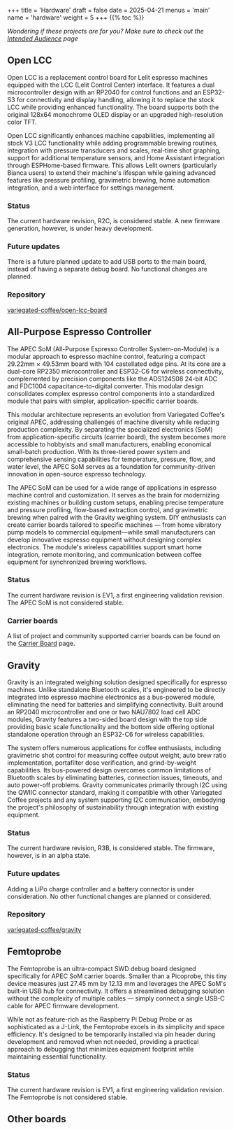 +++
title = 'Hardware'
draft = false
date = 2025-04-21
menus = 'main'
name = 'hardware'
weight = 5
+++
{{% toc %}}

*Wondering if these projects are for you? Make sure to check out the [Intended Audience](/about/intended-audience) page*

## Open LCC

Open LCC is a replacement control board for Lelit espresso machines equipped with the LCC (Lelit Control Center) interface. It features a dual microcontroller design with an RP2040 for control functions and an ESP32-S3 for connectivity and display handling, allowing it to replace the stock LCC while providing enhanced functionality. The board supports both the original 128x64 monochrome OLED display or an upgraded high-resolution color TFT.

Open LCC significantly enhances machine capabilities, implementing all stock V3 LCC functionality while adding programmable brewing routines, integration with pressure transducers and scales, real-time shot graphing, support for additional temperature sensors, and Home Assistant integration through ESPHome-based firmware. This allows Lelit owners (particularly Bianca users) to extend their machine's lifespan while gaining advanced features like pressure profiling, gravimetric brewing, home automation integration, and a web interface for settings management.

### Status
The current hardware revision, R2C, is considered stable. A new firmware generation, however, is under heavy development.

### Future updates
There is a future planned update to add USB ports to the main board, instead of having a separate debug board. No functional changes are planned.

### Repository
[variegated-coffee/open-lcc-board](https://github.com/variegated-coffee/open-lcc-board)

## All-Purpose Espresso Controller

The APEC SoM (All-Purpose Espresso Controller System-on-Module) is a modular approach to espresso machine control, featuring a compact 29.22mm × 49.53mm board with 104 castellated edge pins. At its core are a dual-core RP2350 microcontroller and ESP32-C6 for wireless connectivity, complemented by precision components like the ADS124S08 24-bit ADC and FDC1004 capacitance-to-digital converter. This modular design consolidates complex espresso control components into a standardized module that pairs with simpler, application-specific carrier boards.

This modular architecture represents an evolution from Variegated Coffee's original APEC, addressing challenges of machine diversity while reducing production complexity. By separating the specialized electronics (SoM) from application-specific circuits (carrier board), the system becomes more accessible to hobbyists and small manufacturers, enabling economical small-batch production. With its three-tiered power system and comprehensive sensing capabilities for temperature, pressure, flow, and water level, the APEC SoM serves as a foundation for community-driven innovation in open-source espresso technology.

The APEC SoM can be used for a wide range of applications in espresso machine control and customization. It serves as the brain for modernizing existing machines or building custom setups, enabling precise temperature and pressure profiling, flow-based extraction control, and gravimetric brewing when paired with the Gravity weighing system. DIY enthusiasts can create carrier boards tailored to specific machines — from home vibratory pump models to commercial equipment—while small manufacturers can develop innovative espresso equipment without designing complex electronics. The module's wireless capabilities support smart home integration, remote monitoring, and communication between coffee equipment for synchronized brewing workflows.

### Status
The current hardware revision is EV1, a first engineering validation revision. The APEC SoM is not considered stable.

### Carrier boards
A list of project and community supported carrier boards can be found on the [Carrier Board](/apec/carriers) page.

## Gravity
Gravity is an integrated weighing solution designed specifically for espresso machines. Unlike standalone Bluetooth scales, it's engineered to be directly integrated into espresso machine electronics as a bus-powered module, eliminating the need for batteries and simplifying connectivity. Built around an RP2040 microcontroller and one or two NAU7802 load cell ADC modules, Gravity features a two-sided board design with the top side providing basic scale functionality and the bottom side offering optional standalone operation through an ESP32-C6 for wireless capabilities.

The system offers numerous applications for coffee enthusiasts, including gravimetric shot control for measuring coffee output weight, auto brew ratio implementation, portafilter dose verification, and grind-by-weight capabilities. Its bus-powered design overcomes common limitations of Bluetooth scales by eliminating batteries, connection issues, timeouts, and auto power-off problems. Gravity communicates primarily through I2C using the QWIIC connector standard, making it compatible with other Variegated Coffee projects and any system supporting I2C communication, embodying the project's philosophy of sustainability through integration with existing equipment.

### Status
The current hardware revision, R3B, is considered stable. The firmware, however, is in an alpha state.

### Future updates
Adding a LiPo charge controller and a battery connector is under consideration. No other functional changes are planned or considered.

### Repository
[variegated-coffee/gravity](https://github.com/variegated-coffee/gravity)

## Femtoprobe
The Femtoprobe is an ultra-compact SWD debug board designed specifically for APEC SoM carrier boards. Smaller than a Picoprobe, this tiny device measures just 27.45 mm by 12.13 mm and leverages the APEC SoM's built-in USB hub for connectivity. It offers a streamlined debugging solution without the complexity of multiple cables — simply connect a single USB-C cable for APEC firmware development.

While not as feature-rich as the Raspberry Pi Debug Probe or as sophisticated as a J-Link, the Femtoprobe excels in its simplicity and space efficiency. It's designed to be temporarily installed via pin header during development and removed when not needed, providing a practical approach to debugging that minimizes equipment footprint while maintaining essential functionality.

### Status
The current hardware revision is EV1, a first engineering validation revision. The Femtoprobe is not considered stable.

## Other boards